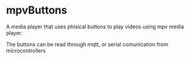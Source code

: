 # mpvButtons

A media player that uses phisical buttons to play videos using mpv media player.

The buttons can be read through mqtt, or serial comunication from microcontrollers
